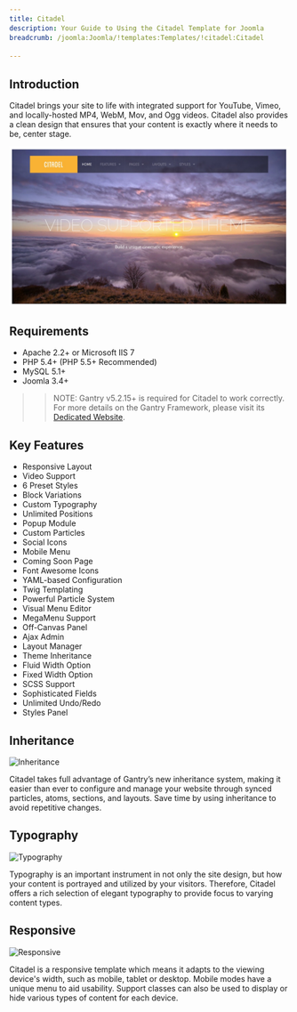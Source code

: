 ```yaml
---
title: Citadel
description: Your Guide to Using the Citadel Template for Joomla
breadcrumb: /joomla:Joomla/!templates:Templates/!citadel:Citadel

---
```


Introduction
-----

Citadel brings your site to life with integrated support for YouTube, Vimeo, and locally-hosted MP4, WebM, Mov, and Ogg videos. Citadel also provides a clean design that ensures that your content is exactly where it needs to be, center stage.

![](assets/citadel.jpeg)

Requirements
-----

* Apache 2.2+ or Microsoft IIS 7
* PHP 5.4+ (PHP 5.5+ Recommended)
* MySQL 5.1+
* Joomla 3.4+

>> NOTE: Gantry v5.2.15+ is required for Citadel to work correctly. For more details on the Gantry Framework, please visit its [Dedicated Website](http://gantry.org).

Key Features
-----

* Responsive Layout
* Video Support
* 6 Preset Styles
* Block Variations
* Custom Typography
* Unlimited Positions
* Popup Module
* Custom Particles
* Social Icons
* Mobile Menu
* Coming Soon Page
* Font Awesome Icons 
* YAML-based Configuration
* Twig Templating
* Powerful Particle System
* Visual Menu Editor
* MegaMenu Support
* Off-Canvas Panel
* Ajax Admin
* Layout Manager
* Theme Inheritance
* Fluid Width Option
* Fixed Width Option
* SCSS Support
* Sophisticated Fields
* Unlimited Undo/Redo
* Styles Panel

## Inheritance

![Inheritance](ft-2.jpg)

Citadel takes full advantage of Gantry’s new inheritance system, making it easier than ever to configure and manage your website through synced particles, atoms, sections, and layouts. Save time by using inheritance to avoid repetitive changes.

## Typography

![Typography](ft-3.jpg)

Typography is an important instrument in not only the site design, but how your content is portrayed and utilized by your visitors. Therefore, Citadel offers a rich selection of elegant typography to provide focus to varying content types.

## Responsive

![Responsive](ft-4.jpg)

Citadel is a responsive template which means it adapts to the viewing device's width, such as mobile, tablet or desktop. Mobile modes have a unique menu to aid usability. Support classes can also be used to display or hide various types of content for each device.
